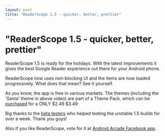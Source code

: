 ```yaml
---
layout: post
title: "ReaderScope 1.5 - quicker, better, prettier"
---
```

"ReaderScope 1.5 - quicker, better, prettier"
===
ReaderScope 1.5 is ready for the holidays. With the latest improvements it gives the best Google Reader experience out there for your Android phone.  
  
ReaderScope now uses non-blocking UI and the items are now loaded progressively. What does that mean? See it yourself.  

  
  
  
As you know, the app is free in various markets. The themes (including the 'Santa' theme in above video) are part of a Theme Pack, which can be [purchased][0] for a ONLY $2.49 $3.49  
  
Big thanks to the [beta testers][1] who helped testing the unstable 1.5 builds for over a week. Thank you guys!   
  
Also if you like ReaderScope, vote for it at [Android Arcade Facebook app][2].

[0]: http://market.altcanvas.com/readerscope
[1]: http://groups.google.com/group/readerscope/browse_thread/thread/4a689a99286b525
[2]: http://apps.facebook.com/androidarcade/?ReaderScope
